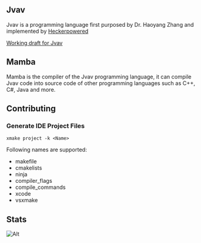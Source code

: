 ## Jvav
Jvav is a programming language first purposed by Dr. Haoyang Zhang and implemented by [Heckerpowered](https://github.com/heckerpowered)

[Working draft for Jvav](docs/draft/Jvav%2024.pdf)

## Mamba

Mamba is the compiler of the Jvav programming language, it can compile Jvav code into source code of other programming languages such as C++, C#, Java and more.

## Contributing

### Generate IDE Project Files

```
xmake project -k <Name>
```

Following names are supported:
- makefile
- cmakelists
- ninja
- compiler_flags
- compile_commands
- xcode
- vsxmake

## Stats

![Alt](https://repobeats.axiom.co/api/embed/9d883f8bbbda01e4daecabafda78f2a9f7971d42.svg "Repobeats analytics image")
